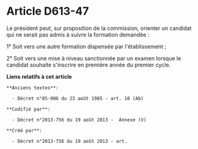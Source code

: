 # Article D613-47

Le président peut, sur proposition de la commission, orienter un candidat qui ne serait pas admis à suivre la formation
demandée :

1° Soit vers une autre formation dispensée par l'établissement ;

2° Soit vers une mise à niveau sanctionnée par un examen lorsque le candidat souhaite s'inscrire en première année du premier
cycle.

**Liens relatifs à cet article**

	**Anciens textes**:

	  - Décret n°85-906 du 23 août 1985 - art. 10 (Ab)

	**Codifié par**:

	  - Décret n°2013-756 du 19 août 2013 -  Annexe (V)

	**Créé par**:

	  - Décret n°2013-756 du 19 août 2013 - art.
